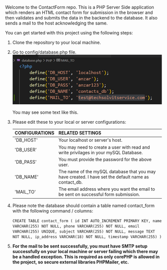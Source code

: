 Welcome to the ContactForm repo. This is a PHP Server Side application which renders an HTML contact form for submission in the browser and then validates and submits the data in the backend to the database. It also sends a mail to the host acknowledging the same.

You can get started with this project using the following steps:

1. Clone the repository to your local machine.
2. Go to config/database.php file.
   ![Alt text](image.png)

   You may see some text like this.

3. Please edit these to your local or server configurations:

   | CONFIGURATIONS | RELATED SETTINGS                                                                                     |
   | -------------- | ---------------------------------------------------------------------------------------------------- |
   | 'DB_HOST'      | Your localhost or server's host.                                                                     |
   | 'DB_USER'      | You may need to create a user with read and write privilages in your mySQL Database.                 |
   | 'DB_PASS'      | You must provide the password for the above user.                                                    |
   | 'DB_NAME'      | The name of the mySQL database that you may have created. I have set the default name as contact_db. |
   | 'MAIL_TO'      | The email address where you want the email to be sent on successful form submission. |

4. Please note the database should contain a table named contact_form with the following command / columns:

   `CREATE TABLE contact_form (
    id INT AUTO_INCREMENT PRIMARY KEY,
    name VARCHAR(255) NOT NULL,
    phone VARCHAR(255) NOT NULL,
    email VARCHAR(255) UNIQUE,
    subject VARCHAR(255) NOT NULL,
    message TEXT NOT NULL,
    ip_address VARCHAR(18) NOT NULL,
    timestamp VARCHAR(255)
    )`

5. **For the mail to be sent successfully, you must have SMTP setup successfully on your local machine or server failing which there may be a handled exception. This is required as only corePHP is allowed in the project, so
   secure external libraries PHPMailer, etc.**

